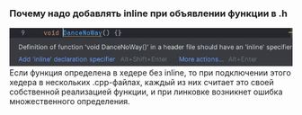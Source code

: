 ### Почему надо добавлять inline при объявлении функции в .h
![img.png](img.png)
Если функция определена в хедере без inline, то при подключении этого хедера в нескольких .cpp-файлах, каждый из них считает это своей собственной реализацией функции, и при линковке возникнет ошибка множественного определения.